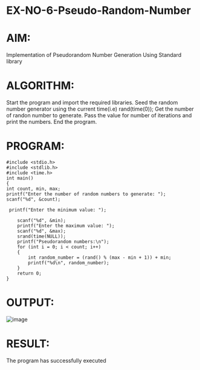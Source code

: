 # EX-NO-6-Pseudo-Random-Number

# AIM: 
Implementation of Pseudorandom Number Generation Using Standard library

# ALGORITHM:
Start the program and import the required libraries.
Seed the random number generator using the current time(i.e) rand(time(0));
Get the number of randon number to generate.
Pass the value for number of iterations and print the numbers.
End the program.

# PROGRAM:
```
#include <stdio.h> 
#include <stdlib.h> 
#include <time.h> 
int main()  
{ 
int count, min, max; 
printf("Enter the number of random numbers to generate: "); 
scanf("%d", &count); 
    
 printf("Enter the minimum value: "); 
     
    scanf("%d", &min); 
    printf("Enter the maximum value: "); 
    scanf("%d", &max); 
    srand(time(NULL)); 
    printf("Pseudorandom numbers:\n");    
    for (int i = 0; i < count; i++)  
    { 
        int random_number = (rand() % (max - min + 1)) + min; 
        printf("%d\n", random_number); 
    } 
    return 0; 
} 

```
# OUTPUT:

![image](https://github.com/user-attachments/assets/633e84e6-6204-4161-ad12-5b054b02f919)

# RESULT:
The program has successfully executed
